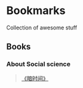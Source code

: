 # Bookmarks
Collection of awesome stuff

## Books
### About Social science
> [《暗时间》](http://book.douban.com/subject/6709809/)
